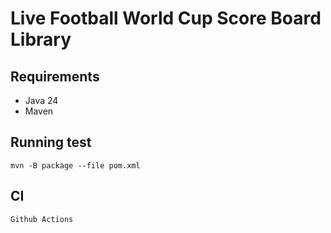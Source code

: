 # Live Football World Cup Score Board Library

## Requirements
- Java 24
- Maven

## Running test
`mvn -B package --file pom.xml`

## CI
`Github Actions`

